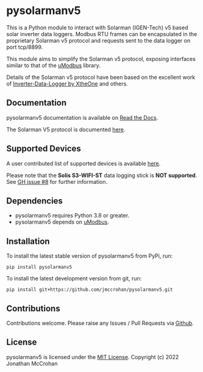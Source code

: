 # pysolarmanv5

This is a Python module to interact with Solarman (IGEN-Tech) v5 based solar
inverter data loggers. Modbus RTU frames can be encapsulated in the proprietary
Solarman v5 protocol and requests sent to the data logger on port tcp/8899.

This module aims to simplify the Solarman v5 protocol, exposing interfaces
similar to that of the [uModbus](https://pysolarmanv5.readthedocs.io/) library.

Details of the Solarman v5 protocol have been based on the excellent work of
[Inverter-Data-Logger by XtheOne](https://github.com/XtheOne/Inverter-Data-Logger/)
and others.

## Documentation

pysolarmanv5 documentation is available on [Read the Docs](https://pysolarmanv5.readthedocs.io/).

The Solarman V5 protocol is documented [here](https://pysolarmanv5.readthedocs.io/en/latest/solarmanv5_protocol.html).

## Supported Devices

A user contributed list of supported devices is available [here](https://github.com/jmccrohan/pysolarmanv5/issues/11).

Please note that the **Solis S3-WIFI-ST** data logging stick is **NOT supported**.  
See [GH issue #8](https://github.com/jmccrohan/pysolarmanv5/issues/8) for further information. 

## Dependencies

- pysolarmanv5 requires Python 3.8 or greater.
- pysolarmanv5 depends on [uModbus](https://github.com/AdvancedClimateSystems/uModbus).

## Installation

To install the latest stable version of pysolarmanv5 from PyPi, run:

`pip install pysolarmanv5`

To install the latest development version from git, run:

`pip install git+https://github.com/jmccrohan/pysolarmanv5.git`

## Contributions

Contributions welcome. Please raise any Issues / Pull Requests via [Github](https://github.com/jmccrohan/pysolarmanv5).

## License

pysolarmanv5 is licensed under the [MIT License](https://github.com/jmccrohan/pysolarmanv5/blob/master/LICENSE). Copyright (c) 2022 Jonathan McCrohan
